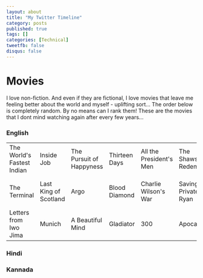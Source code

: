 ```yaml
---
layout: about
title: "My Twitter Timeline"
category: posts
published: true
tags: []
categories: [Technical]
tweetfb: false
disqus: false
---
```


# Movies

I love non-fiction. And even if they are fictional, I love movies that leave me feeling better about the world and myself - uplifting sort… The order below is completely random. By no means can I rank them! These are the movies that I dont mind watching again after every few years...

### English

<table class="table table-bordered table-striped table-condensed bs-docs-grid">
    <tr>
        <td>The World's Fastest Indian</td>
        <td>Inside Job</td>
        <td>The Pursuit of Happyness</td>
        <td>Thirteen Days</td>
        <td>All the President's Men</td>
        <td>The Shawshank Redemption</td>
        <td>Hotel Rwanda</td>
        <td>Defiance</td>
        <td>Frost Nixon</td>
        <td>Invictus</td>
        <td>Margin Call</td>
        <td>Searching for Sugar Man</td>
    </tr>
    <tr>
        <td>The Terminal</td>
        <td>Last King of Scotland</td>
        <td>Argo</td>
        <td>Blood Diamond</td>
        <td>Charlie Wilson's War</td>
        <td>Saving Private Ryan</td>
        <td>Cast Away</td>
        <td>Lincoln</td>
        <td>Bruce Almighty</td>
        <td>Schindlers list</td>
        <td>Bridge on the River Kwai</td>
        <td>The Thin Red Line</td>
    </tr>
    <tr>
        <td>Letters from Iwo Jima</td>
        <td>Munich</td>
        <td>A Beautiful Mind</td>
        <td>Gladiator</td>
        <td>300</td>
        <td>Apocalypto</td>
        <td>The King's Speech</td>
    </tr>
</table>


### Hindi


### Kannada

